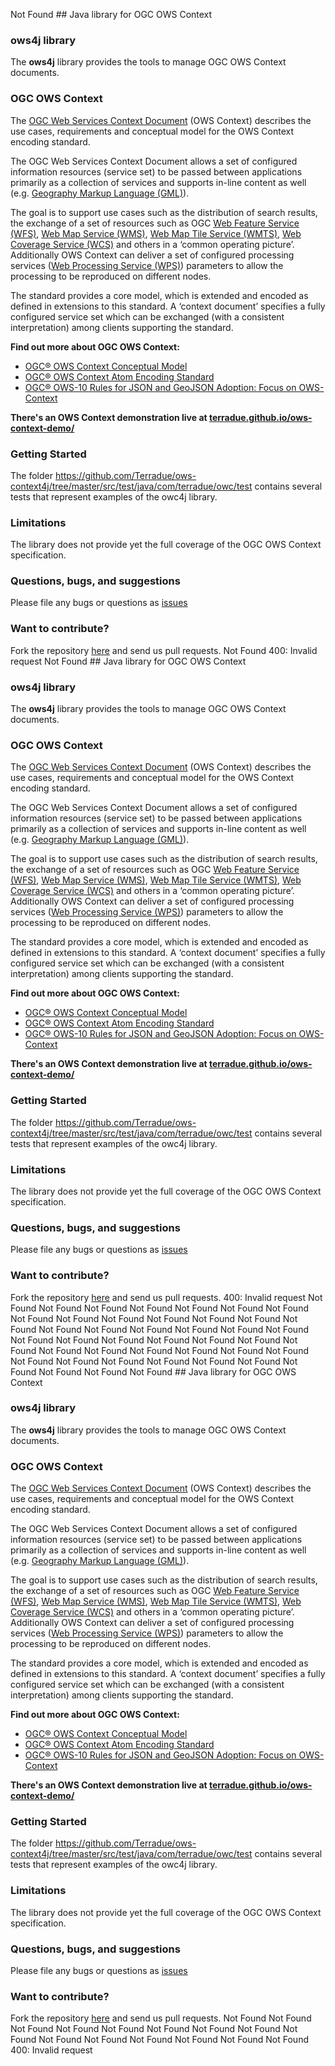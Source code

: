 Not Found ## Java library for OGC OWS Context

### ows4j library

The **ows4j** library provides the tools to manage OGC OWS Context documents.

### OGC OWS Context

The [OGC Web Services Context Document](http://www.opengeospatial.org/standards/owc) (OWS Context) describes the use cases, requirements and conceptual model for the OWS Context encoding standard. 

The OGC Web Services Context Document allows a set of configured information resources (service set) to be passed between applications primarily as a collection of services and supports in-line content as well (e.g. [Geography Markup Language (GML)](http://www.opengeospatial.org/standards/gml)). 

The goal is to support use cases such as the distribution of search results, the exchange of a set of resources such as OGC [Web Feature Service (WFS)](http://www.opengeospatial.org/standards/wfs), [Web Map Service (WMS)](http://www.opengeospatial.org/standards/wms), [Web Map Tile Service (WMTS)](http://www.opengeospatial.org/standards/wmts), [Web Coverage Service (WCS)](http://www.opengeospatial.org/standards/wcs) and others in a ‘common operating picture’. Additionally OWS Context can deliver a set of configured processing services ([Web Processing Service (WPS)](http://www.opengeospatial.org/standards/wps)) parameters to allow the processing to be reproduced on different nodes. 

The standard provides a core model, which is extended and encoded as defined in extensions to this standard. A ‘context document’ specifies a fully configured service set which can be exchanged (with a consistent interpretation) among clients supporting the standard. 

**Find out more about OGC OWS Context:**

* [OGC® OWS Context Conceptual Model](https://portal.opengeospatial.org/files/?artifact_id=55182)
* [OGC® OWS Context Atom Encoding Standard](https://portal.opengeospatial.org/files/?artifact_id=55183)
* [OGC® OWS-10 Rules for JSON and GeoJSON Adoption: Focus on OWS-Context](https://portal.opengeospatial.org/files/?artifact_id=57477)

**There's an OWS Context demonstration live at [terradue.github.io/ows-context-demo/](http://terradue.github.io/ows-context-demo)**

### Getting Started

The folder https://github.com/Terradue/ows-context4j/tree/master/src/test/java/com/terradue/owc/test contains several tests that represent examples of the owc4j library.

### Limitations

The library does not provide yet the full coverage of the OGC OWS Context specification. 

### Questions, bugs, and suggestions

Please file any bugs or questions as [issues](https://github.com/Terradue/ows-context4j/issues/new) 

### Want to contribute?

Fork the repository [here](https://github.com/Terradue/ows-context4j/fork) and send us pull requests.
 Not Found 400: Invalid request
 Not Found ## Java library for OGC OWS Context

### ows4j library

The **ows4j** library provides the tools to manage OGC OWS Context documents.

### OGC OWS Context

The [OGC Web Services Context Document](http://www.opengeospatial.org/standards/owc) (OWS Context) describes the use cases, requirements and conceptual model for the OWS Context encoding standard. 

The OGC Web Services Context Document allows a set of configured information resources (service set) to be passed between applications primarily as a collection of services and supports in-line content as well (e.g. [Geography Markup Language (GML)](http://www.opengeospatial.org/standards/gml)). 

The goal is to support use cases such as the distribution of search results, the exchange of a set of resources such as OGC [Web Feature Service (WFS)](http://www.opengeospatial.org/standards/wfs), [Web Map Service (WMS)](http://www.opengeospatial.org/standards/wms), [Web Map Tile Service (WMTS)](http://www.opengeospatial.org/standards/wmts), [Web Coverage Service (WCS)](http://www.opengeospatial.org/standards/wcs) and others in a ‘common operating picture’. Additionally OWS Context can deliver a set of configured processing services ([Web Processing Service (WPS)](http://www.opengeospatial.org/standards/wps)) parameters to allow the processing to be reproduced on different nodes. 

The standard provides a core model, which is extended and encoded as defined in extensions to this standard. A ‘context document’ specifies a fully configured service set which can be exchanged (with a consistent interpretation) among clients supporting the standard. 

**Find out more about OGC OWS Context:**

* [OGC® OWS Context Conceptual Model](https://portal.opengeospatial.org/files/?artifact_id=55182)
* [OGC® OWS Context Atom Encoding Standard](https://portal.opengeospatial.org/files/?artifact_id=55183)
* [OGC® OWS-10 Rules for JSON and GeoJSON Adoption: Focus on OWS-Context](https://portal.opengeospatial.org/files/?artifact_id=57477)

**There's an OWS Context demonstration live at [terradue.github.io/ows-context-demo/](http://terradue.github.io/ows-context-demo)**

### Getting Started

The folder https://github.com/Terradue/ows-context4j/tree/master/src/test/java/com/terradue/owc/test contains several tests that represent examples of the owc4j library.

### Limitations

The library does not provide yet the full coverage of the OGC OWS Context specification. 

### Questions, bugs, and suggestions

Please file any bugs or questions as [issues](https://github.com/Terradue/ows-context4j/issues/new) 

### Want to contribute?

Fork the repository [here](https://github.com/Terradue/ows-context4j/fork) and send us pull requests.
 400: Invalid request
 Not Found Not Found Not Found Not Found Not Found Not Found Not Found Not Found Not Found Not Found Not Found Not Found Not Found Not Found Not Found Not Found Not Found Not Found Not Found Not Found Not Found Not Found Not Found Not Found Not Found Not Found Not Found Not Found Not Found Not Found Not Found Not Found Not Found Not Found Not Found Not Found Not Found Not Found Not Found Not Found Not Found Not Found Not Found ## Java library for OGC OWS Context

### ows4j library

The **ows4j** library provides the tools to manage OGC OWS Context documents.

### OGC OWS Context

The [OGC Web Services Context Document](http://www.opengeospatial.org/standards/owc) (OWS Context) describes the use cases, requirements and conceptual model for the OWS Context encoding standard. 

The OGC Web Services Context Document allows a set of configured information resources (service set) to be passed between applications primarily as a collection of services and supports in-line content as well (e.g. [Geography Markup Language (GML)](http://www.opengeospatial.org/standards/gml)). 

The goal is to support use cases such as the distribution of search results, the exchange of a set of resources such as OGC [Web Feature Service (WFS)](http://www.opengeospatial.org/standards/wfs), [Web Map Service (WMS)](http://www.opengeospatial.org/standards/wms), [Web Map Tile Service (WMTS)](http://www.opengeospatial.org/standards/wmts), [Web Coverage Service (WCS)](http://www.opengeospatial.org/standards/wcs) and others in a ‘common operating picture’. Additionally OWS Context can deliver a set of configured processing services ([Web Processing Service (WPS)](http://www.opengeospatial.org/standards/wps)) parameters to allow the processing to be reproduced on different nodes. 

The standard provides a core model, which is extended and encoded as defined in extensions to this standard. A ‘context document’ specifies a fully configured service set which can be exchanged (with a consistent interpretation) among clients supporting the standard. 

**Find out more about OGC OWS Context:**

* [OGC® OWS Context Conceptual Model](https://portal.opengeospatial.org/files/?artifact_id=55182)
* [OGC® OWS Context Atom Encoding Standard](https://portal.opengeospatial.org/files/?artifact_id=55183)
* [OGC® OWS-10 Rules for JSON and GeoJSON Adoption: Focus on OWS-Context](https://portal.opengeospatial.org/files/?artifact_id=57477)

**There's an OWS Context demonstration live at [terradue.github.io/ows-context-demo/](http://terradue.github.io/ows-context-demo)**

### Getting Started

The folder https://github.com/Terradue/ows-context4j/tree/master/src/test/java/com/terradue/owc/test contains several tests that represent examples of the owc4j library.

### Limitations

The library does not provide yet the full coverage of the OGC OWS Context specification. 

### Questions, bugs, and suggestions

Please file any bugs or questions as [issues](https://github.com/Terradue/ows-context4j/issues/new) 

### Want to contribute?

Fork the repository [here](https://github.com/Terradue/ows-context4j/fork) and send us pull requests.
 Not Found Not Found Not Found Not Found Not Found Not Found Not Found Not Found Not Found Not Found Not Found Not Found Not Found Not Found Not Found 400: Invalid request
